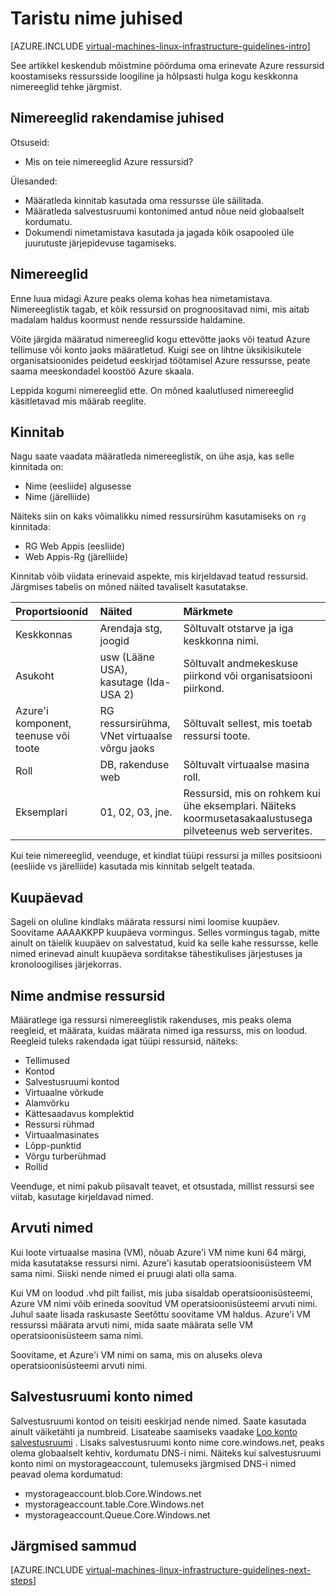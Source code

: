 <properties
    pageTitle="Taristu nime panemise juhised | Microsoft Azure'i"
    description="Lisateavet selle võtme ja rakendamist nime panemise juhised Azure taristu teenused."
    documentationCenter=""
    services="virtual-machines-linux"
    authors="iainfoulds"
    manager="timlt"
    editor=""
    tags="azure-resource-manager"/>

<tags
    ms.service="virtual-machines-linux"
    ms.workload="infrastructure-services"
    ms.tgt_pltfrm="vm-linux"
    ms.devlang="na"
    ms.topic="article"
    ms.date="09/08/2016"
    ms.author="iainfou"/>

# <a name="infrastructure-naming-guidelines"></a>Taristu nime juhised

[AZURE.INCLUDE [virtual-machines-linux-infrastructure-guidelines-intro](../../includes/virtual-machines-linux-infrastructure-guidelines-intro.md)] 

See artikkel keskendub mõistmine pöörduma oma erinevate Azure ressursid koostamiseks ressursside loogiline ja hõlpsasti hulga kogu keskkonna nimereeglid tehke järgmist.

## <a name="implementation-guidelines-for-naming-conventions"></a>Nimereeglid rakendamise juhised

Otsuseid:

- Mis on teie nimereeglid Azure ressursid?

Ülesanded:

- Määratleda kinnitab kasutada oma ressursse üle säilitada.
- Määratleda salvestusruumi kontonimed antud nõue neid globaalselt kordumatu.
- Dokumendi nimetamistava kasutada ja jagada kõik osapooled üle juurutuste järjepidevuse tagamiseks.

## <a name="naming-conventions"></a>Nimereeglid

Enne luua midagi Azure peaks olema kohas hea nimetamistava. Nimereeglistik tagab, et kõik ressursid on prognoositavad nimi, mis aitab madalam haldus koormust nende ressursside haldamine.

Võite järgida määratud nimereeglid kogu ettevõtte jaoks või teatud Azure tellimuse või konto jaoks määratletud. Kuigi see on lihtne üksikisikutele organisatsioonides peidetud eeskirjad töötamisel Azure ressursse, peate saama meeskondadel koostöö Azure skaala.

Leppida kogumi nimereeglid ette. On mõned kaalutlused nimereeglid käsitletavad mis määrab reeglite.

## <a name="affixes"></a>Kinnitab

Nagu saate vaadata määratleda nimereeglistik, on ühe asja, kas selle kinnitada on:

- Nime (eesliide) algusesse
- Nime (järelliide)

Näiteks siin on kaks võimalikku nimed ressursirühm kasutamiseks on `rg` kinnitada:

- RG Web Appis (eesliide)
- Web Appis-Rg (järelliide)

Kinnitab võib viidata erinevaid aspekte, mis kirjeldavad teatud ressursid. Järgmises tabelis on mõned näited tavaliselt kasutatakse.

| Proportsioonid                               | Näited                                                               | Märkmete                                                                                                      |
|:-------------------------------------|:-----------------------------------------------------------------------|:-----------------------------------------------------------------------------------------------------------|
| Keskkonnas                          | Arendaja stg, joogid                                                         | Sõltuvalt otstarve ja iga keskkonna nimi.                                                     |
| Asukoht                             | usw (Lääne USA), kasutage (Ida-USA 2)                                         | Sõltuvalt andmekeskuse piirkond või organisatsiooni piirkond.                               |
| Azure'i komponent, teenuse või toote | RG ressursirühma, VNet virtuaalse võrgu jaoks                        | Sõltuvalt sellest, mis toetab ressursi toote.                                          |
| Roll                                 | DB, rakenduse web                                                           | Sõltuvalt virtuaalse masina roll.                                                              |
| Eksemplari                             | 01, 02, 03, jne.                                                       | Ressursid, mis on rohkem kui ühe eksemplari. Näiteks koormusetasakaalustusega pilveteenus web serverites. |


Kui teie nimereeglid, veenduge, et kindlat tüüpi ressursi ja milles positsiooni (eesliide vs järelliide) kasutada mis kinnitab selgelt teatada.

## <a name="dates"></a>Kuupäevad

Sageli on oluline kindlaks määrata ressursi nimi loomise kuupäev. Soovitame AAAAKKPP kuupäeva vormingus. Selles vormingus tagab, mitte ainult on täielik kuupäev on salvestatud, kuid ka selle kahe ressursse, kelle nimed erinevad ainult kuupäeva sorditakse tähestikulises järjestuses ja kronoloogilises järjekorras.

## <a name="naming-resources"></a>Nime andmise ressursid

Määratlege iga ressursi nimereeglistik rakenduses, mis peaks olema reegleid, et määrata, kuidas määrata nimed iga ressurss, mis on loodud. Reegleid tuleks rakendada igat tüüpi ressursid, näiteks:

- Tellimused
- Kontod
- Salvestusruumi kontod
- Virtuaalne võrkude
- Alamvõrku
- Kättesaadavus komplektid
- Ressursi rühmad
- Virtuaalmasinates
- Lõpp-punktid
- Võrgu turberühmad
- Rollid

Veenduge, et nimi pakub piisavalt teavet, et otsustada, millist ressursi see viitab, kasutage kirjeldavad nimed.

## <a name="computer-names"></a>Arvuti nimed

Kui loote virtuaalse masina (VM), nõuab Azure'i VM nime kuni 64 märgi, mida kasutatakse ressursi nimi. Azure'i kasutab operatsioonisüsteem VM sama nimi. Siiski nende nimed ei pruugi alati olla sama.

Kui VM on loodud .vhd pilt failist, mis juba sisaldab operatsioonisüsteemi, Azure VM nimi võib erineda soovitud VM operatsioonisüsteemi arvuti nimi. Juhul saate lisada raskusaste Seetõttu soovitame VM haldus. Azure'i VM ressurssi määrata arvuti nimi, mida saate määrata selle VM operatsioonisüsteem sama nimi.

Soovitame, et Azure'i VM nimi on sama, mis on aluseks oleva operatsioonisüsteemi arvuti nimi.

## <a name="storage-account-names"></a>Salvestusruumi konto nimed

Salvestusruumi kontod on teisiti eeskirjad nende nimed. Saate kasutada ainult väiketähti ja numbreid. Lisateabe saamiseks vaadake [Loo konto salvestusruumi](../storage/storage-create-storage-account.md#create-a-storage-account) . Lisaks salvestusruumi konto nime core.windows.net, peaks olema globaalselt kehtiv, kordumatu DNS-i nimi. Näiteks kui salvestusruumi konto nimi on mystorageaccount, tulemuseks järgmised DNS-i nimed peavad olema kordumatud:

- mystorageaccount.blob.Core.Windows.net
- mystorageaccount.table.Core.Windows.net
- mystorageaccount.Queue.Core.Windows.net


## <a name="next-steps"></a>Järgmised sammud
[AZURE.INCLUDE [virtual-machines-linux-infrastructure-guidelines-next-steps](../../includes/virtual-machines-linux-infrastructure-guidelines-next-steps.md)] 